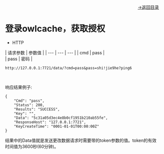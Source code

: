 [<p align="right">->返回目录</p>](../0.directory.md)

# 登录owlcache，获取授权  
* HTTP  


|   请求参数 |   参数值  | 
| --- | --- | --- |
|   cmd  |   pass  |  
|   pass  |  密码  |  

~~~shell
http://127.0.0.1:7721/data/?cmd=pass&pass=shi!jie9he?ping6
~~~
<br>

响应结果例子:
~~~shell
{
    "Cmd": "pass",
    "Status": 200,
    "Results": "SUCCESS",
    "Key": "",
    "Data": "5c31a05d3ec4e8b0cf1951b210ab55fe",
    "ResponseHost": "127.0.0.1:7721",
    "KeyCreateTime": "0001-01-01T00:00:00Z"
}
~~~
结果中的Data值就是发送更改数据请求时需要带的token参数的值。token的有效时间值为3600秒(60分钟)。